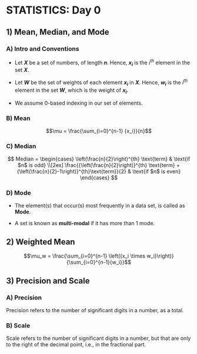 # STATISTICS: Day 0

## 1) Mean, Median, and Mode

### A) Intro and Conventions

- Let **$X$** be a set of numbers, of length **$n$**. Hence, **$x_i$** is the $i^{th}$ element in the set **$X$**.

- Let **$W$** be the set of weights of each element **$x_i$** in **$X$**. Hence, **$w_i$** is the $i^{th}$ element in the set **$W$**, which is the weight of **$x_i$**.

- We assume 0-based indexing in our set of elements.

### B) Mean

$$\mu = \frac{\sum_{i=0}^{n-1} {x_i}}{n}$$

### C) Median

$$
Median =
\begin{cases}
 \left(\frac{n}{2}\right)^{th} \text{term} & \text{if $n$ is odd} \\[2ex]
\frac{{\left(\frac{n}{2}\right)}^{th} \text{term} + {\left(\frac{n}{2}-1\right)}^{th}\text{term}}{2}  & \text{if $n$ is even}
\end{cases}
$$

### D) Mode

- The element(s) that occur(s) most frequently in a data set, is called as **Mode**.

- A set is known as **multi-modal** if it has more than 1 mode.

## 2) Weighted Mean

$$\mu_w = \frac{\sum_{i=0}^{n-1} \left({x_i \times w_i}\right)}{\sum_{i=0}^{n-1}{w_i}}$$

## 3) Precision and Scale

### A) Precision

Precision refers to the number of significant digits in a number, as a total.

### B) Scale

Scale refers to the number of significant digits in a number, but that are only to the right of the decimal point, i.e., in the fractional part.
